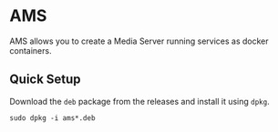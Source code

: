 # AMS
AMS allows you to create a Media Server running services as docker containers.

## Quick Setup

Download the `deb` package from the releases and install it using `dpkg`.
```
sudo dpkg -i ams*.deb
```
